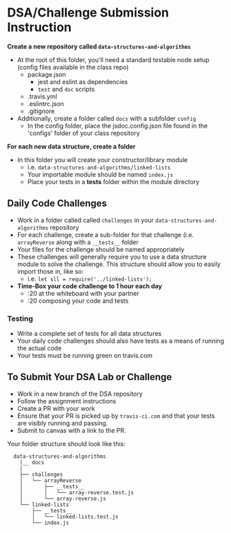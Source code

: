 # DSA/Challenge Submission Instruction

**Create a new repository called `data-structures-and-algorithms`**

* At the root of this folder, you'll need a standard testable node setup (config files available in the class repo)
  * package.json
    * jest and eslint as dependencies
    * `test` and `doc` scripts
  * .travis.yml
  * .eslintrc.json
  * .gitignore
* Additionally, create a folder called `docs` with a subfolder `config`
  * In the config folder, place the jsdoc.config.json file found in the 'configs' folder of your class repository

**For each new data structure, create a folder**

* In this folder you will create your constructor/library module
  * i.e. `data-structures-and-algorithms/linked-lists`
  * Your importable module should be named `index.js`
  * Place your tests in a __tests__ folder within the module directory
  
## Daily Code Challenges

* Work in a folder called called `challenges` in your `data-structures-and-algorithms` repository
* For each challenge, create a sub-folder for that challenge (i.e. `arrayReverse` along with a `__tests__` folder
* Your files for the challenge should be named appropriately
* These challenges will generally require you to use a data structure module to solve the challenge. This structure should allow you to easily import those in, like so:
  * i.e. `let sll = require('../linked-lists');`
* **Time-Box your code challenge to 1 hour each day**
  * :20 at the whiteboard with your partner
  * :20 composing your code and tests
  
### Testing
 * Write a complete set of tests for all data structures
 * Your daily code challenges should also have tests as a means of running the actual code
 * Your tests must be running green on travis.com

## To Submit Your DSA Lab or Challenge

* Work in a new branch of the DSA repository
* Follow the assignment instructions
* Create a PR with your work
* Ensure that your PR is picked up by `travis-ci.com` and that your tests are visibly running and passing.
* Submit to canvas with a link to the PR.

Your folder structure should look like this:
```
  data-structures-and-algorithms
    |__ docs
    |
    ├── challenges
    │   └── arrayReverse
    │       ├── __tests__
    │       │   └── array-reverse.test.js
    │       └── array-reverse.js
    └── linked-lists
        ├── __tests__
        │   └── linked-lists.test.js
        └── index.js
```


 

